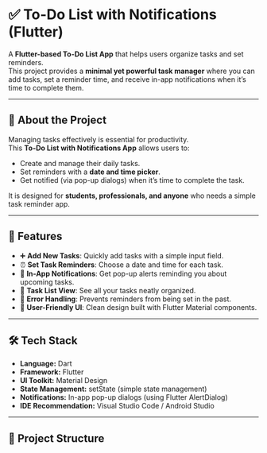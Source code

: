 # ✅ To-Do List with Notifications (Flutter)

A **Flutter-based To-Do List App** that helps users organize tasks and set reminders.  
This project provides a **minimal yet powerful task manager** where you can add tasks, set a reminder time, and receive in-app notifications when it’s time to complete them.

---

## 📌 About the Project

Managing tasks effectively is essential for productivity.  
This **To-Do List with Notifications App** allows users to:

- Create and manage their daily tasks.
- Set reminders with a **date and time picker**.
- Get notified (via pop-up dialogs) when it’s time to complete the task.
  
It is designed for **students, professionals, and anyone** who needs a simple task reminder app.

---

## 🚀 Features

- ➕ **Add New Tasks**: Quickly add tasks with a simple input field.  
- ⏰ **Set Task Reminders**: Choose a date and time for each task.  
- 🔔 **In-App Notifications**: Get pop-up alerts reminding you about upcoming tasks.  
- 🧾 **Task List View**: See all your tasks neatly organized.  
- 🧹 **Error Handling**: Prevents reminders from being set in the past.  
- 🎨 **User-Friendly UI**: Clean design built with Flutter Material components.

---

## 🛠️ Tech Stack

- **Language:** Dart  
- **Framework:** Flutter  
- **UI Toolkit:** Material Design  
- **State Management:** setState (simple state management)  
- **Notifications:** In-app pop-up dialogs (using Flutter AlertDialog)  
- **IDE Recommendation:** Visual Studio Code / Android Studio  

---

## 📂 Project Structure


